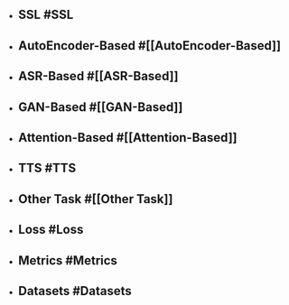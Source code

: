 - ## SSL #SSL
- ## AutoEncoder-Based #[[AutoEncoder-Based]]
- ## ASR-Based #[[ASR-Based]]
- ## GAN-Based #[[GAN-Based]]
- ## Attention-Based #[[Attention-Based]]
- ## TTS #TTS
- ## Other Task #[[Other Task]]
- ## Loss #Loss
- ## Metrics #Metrics
- ## Datasets #Datasets